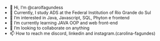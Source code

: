 - 👋 Hi, I’m @carolfagundess
- 📝 Currently, I study ADS at the Federal Institution of Rio Grande do Sul
- 👀 I’m interested in Java, Javascript, SQL, Phyton e frontend
- 🌱 I’m currently learning JAVA OOP and web front-end
- 💞️ I’m looking to collaborate on anything
- 📫 How to reach me discord, linkedin and instagram.(carolina-fagundes)

<!---
carolfagundess/carolfagundess is a ✨ special ✨ repository because its `README.md` (this file) appears on your GitHub profile.
--->
